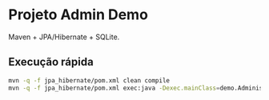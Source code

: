 # Projeto Admin Demo

Maven + JPA/Hibernate + SQLite.

## Execução rápida
```bash
mvn -q -f jpa_hibernate/pom.xml clean compile
mvn -q -f jpa_hibernate/pom.xml exec:java -Dexec.mainClass=demo.AdministrativoApp

